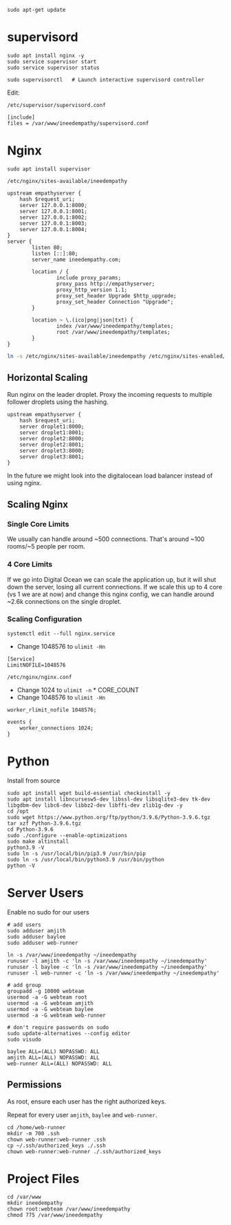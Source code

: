```
sudo apt-get update
```

# supervisord

```
sudo apt install nginx -y
sudo service supervisor start
sudo service supervisor status

sudo supervisorctl   # Launch interactive supervisord controller
```

Edit:

`/etc/supervisor/supervisord.conf`

~~~
[include]
files = /var/www/ineedempathy/supervisord.conf
~~~


# Nginx

```
sudo apt install supervisor
```

`/etc/nginx/sites-available/ineedempathy`
~~~
upstream empathyserver {
    hash $request_uri;
    server 127.0.0.1:8000;
    server 127.0.0.1:8001;
    server 127.0.0.1:8002;
    server 127.0.0.1:8003;
    server 127.0.0.1:8004;
}
server {
        listen 80;
        listen [::]:80;
        server_name ineedempathy.com;

        location / {
                include proxy_params;
                proxy_pass http://empathyserver;
                proxy_http_version 1.1;
                proxy_set_header Upgrade $http_upgrade;
                proxy_set_header Connection "Upgrade";
        }

        location ~ \.(ico|png|json|txt) {
                index /var/www/ineedempathy/templates;
                root /var/www/ineedempathy/templates;
        }
}
~~~

``` bash
ln -s /etc/nginx/sites-available/ineedempathy /etc/nginx/sites-enabled/ineedempathy
```

## Horizontal Scaling

Run nginx on the leader droplet. Proxy the incoming requests to multiple follower droplets using the hashing. 

```
upstream empathyserver {
    hash $request_uri;
    server droplet1:8000;
    server droplet1:8001;
    server droplet2:8000;
    server droplet2:8001;
    server droplet3:8000;
    server droplet3:8001;
}
```

In the future we might look into the digitalocean load balancer instead of using nginx. 

## Scaling Nginx

### Single Core Limits

We usually can handle around ~500 connections. That's around ~100 rooms/~5
people per room.

### 4 Core Limits

If we go into Digital Ocean we can scale the application up, but it will shut
down the server, losing all current connections. If we scale this up to 4 core
(vs 1 we are at now) and change this nginx config, we can handle around ~2.6k
connections on the single droplet.

### Scaling Configuration

`systemctl edit --full nginx.service`

* Change 1048576 to `ulimit -Hn`

~~~
[Service]
LimitNOFILE=1048576
~~~

`/etc/nginx/nginx.conf`

* Change 1024 to `ulimit -n` * CORE_COUNT
* Change 1048576 to `ulimit -Hn`

~~~
worker_rlimit_nofile 1048576;

events {
    worker_connections 1024;
}
~~~

# Python

Install from source

```
sudo apt install wget build-essential checkinstall -y
sudo apt install libncursesw5-dev libssl-dev libsqlite3-dev tk-dev libgdbm-dev libc6-dev libbz2-dev libffi-dev zlib1g-dev -y
cd /opt
sudo wget https://www.python.org/ftp/python/3.9.6/Python-3.9.6.tgz
tar xzf Python-3.9.6.tgz
cd Python-3.9.6
sudo ./configure --enable-optimizations 
sudo make altinstall
python3.9 -V
sudo ln -s /usr/local/bin/pip3.9 /usr/bin/pip
sudo ln -s /usr/local/bin/python3.9 /usr/bin/python
python -V
```

# Server Users

Enable no sudo for our users

```
# add users
sudo adduser amjith
sudo adduser baylee
sudo adduser web-runner

ln -s /var/www/ineedempathy ~/ineedempathy
runuser -l amjith -c 'ln -s /var/www/ineedempathy ~/ineedempathy'
runuser -l baylee -c 'ln -s /var/www/ineedempathy ~/ineedempathy'
runuser -l web-runner -c 'ln -s /var/www/ineedempathy ~/ineedempathy'

# add group
groupadd -g 10000 webteam
usermod -a -G webteam root
usermod -a -G webteam amjith
usermod -a -G webteam baylee
usermod -a -G webteam web-runner

# don't require passwords on sudo
sudo update-alternatives --config editor
sudo visudo

baylee ALL=(ALL) NOPASSWD: ALL
amjith ALL=(ALL) NOPASSWD: ALL
web-runner ALL=(ALL) NOPASSWD: ALL
```

## Permissions

As root, ensure each user has the right authorized keys.

Repeat for every user `amjith`, `baylee` and `web-runner`.

```
cd /home/web-runner
mkdir -m 700 .ssh
chown web-runner:web-runner .ssh
cp ~/.ssh/authorized_keys ./.ssh
chown web-runner:web-runner ./.ssh/authorized_keys
```

# Project Files

```
cd /var/www
mkdir ineedempathy
chown root:webteam /var/www/ineedempathy
chmod 775 /var/www/ineedempathy
```
